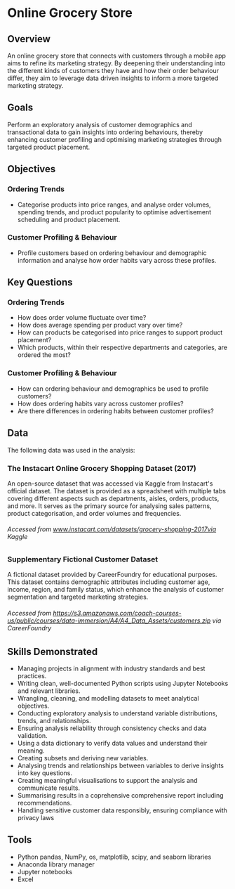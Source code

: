 # Online Grocery Store
## Overview
An online grocery store that connects with customers through a mobile app aims to refine its marketing strategy. By deepening their understanding into the different kinds of customers they have and how their order behaviour differ, they aim to leverage data driven insights to inform a more targeted marketing strategy.


## Goals
Perform an exploratory analysis of customer demographics and transactional data to gain insights into ordering behaviours, thereby enhancing customer profiling and optimising marketing strategies through targeted product placement.


## Objectives
### Ordering Trends
- Categorise products into price ranges, and analyse order volumes, spending trends, and product popularity to optimise advertisement scheduling and product placement.

### Customer Profiling & Behaviour
- Profile customers based on ordering behaviour and demographic information and analyse how order habits vary across these profiles.


## Key Questions 
### Ordering Trends
- How does order volume fluctuate over time?
- How does average spending per product vary over time? 
- How can products be categorised into price ranges to support product placement?
- Which products, within their respective departments and categories, are ordered the most?

### Customer Profiling & Behaviour
- How can ordering behaviour and demographics be used to profile customers?
- How does ordering habits vary across customer profiles?
- Are there differences in ordering habits between customer profiles?


## Data
The following data was used in the analysis:

### The Instacart Online Grocery Shopping Dataset (2017)
An open-source dataset that was accessed via Kaggle from Instacart's official dataset. The dataset is provided as a spreadsheet with multiple tabs covering different aspects such as departments, aisles, orders, products, and more. It serves as the primary source for analysing sales patterns, product categorisation, and order volumes and frequencies.
###### _Accessed from www.instacart.com/datasets/grocery-shopping-2017via Kaggle_

### Supplementary Fictional Customer Dataset
A fictional dataset provided by CareerFoundry for educational purposes. This dataset contains demographic attributes including customer age, income, region, and family status, which enhance the analysis of customer segmentation and targeted marketing strategies.
###### _Accessed from https://s3.amazonaws.com/coach-courses-us/public/courses/data-immersion/A4/A4_Data_Assets/customers.zip via CareerFoundry_


## Skills Demonstrated
- Managing projects in alignment with industry standards and best practices.
- Writing clean, well-documented Python scripts using Jupyter Notebooks and relevant libraries.
- Wrangling, cleaning, and modelling datasets to meet analytical objectives.
- Conducting exploratory analysis to understand variable distributions, trends, and relationships.
- Ensuring analysis reliability through consistency checks and data validation.
- Using a data dictionary to verify data values and understand their meaning.
- Creating subsets and deriving new variables.
- Analysing trends and relationships between variables to derive insights into key questions.
- Creating meaningful visualisations to support the analysis and communicate results.
- Summarising results in a coprehensive comprehensive report including recommendations.
- Handling sensitive customer data responsibly, ensuring compliance with privacy laws

 
## Tools
- Python pandas, NumPy, os, matplotlib, scipy, and seaborn libraries
- Anaconda library manager
- Jupyter notebooks
- Excel
